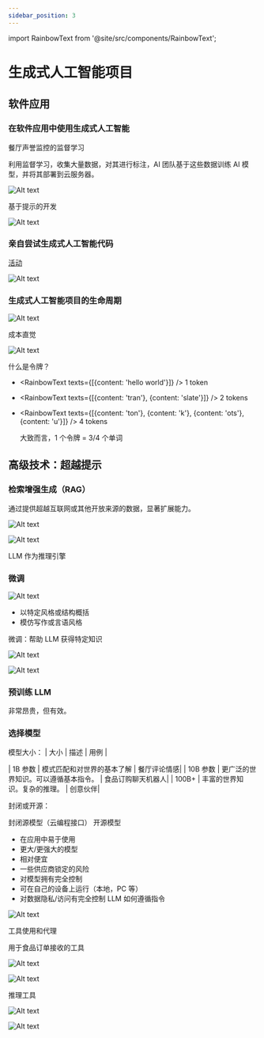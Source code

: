 ```yaml
---
sidebar_position: 3
---
```


import RainbowText from '@site/src/components/RainbowText';

# 生成式人工智能项目

## 软件应用

### 在软件应用中使用生成式人工智能

餐厅声誉监控的监督学习

利用监督学习，收集大量数据，对其进行标注，AI 团队基于这些数据训练 AI 模型，并将其部署到云服务器。

![Alt text](img/Generative-AI-Projects-image.png)

基于提示的开发

![Alt text](img/Generative-AI-Projects-image-1.png)

### 亲自尝试生成式人工智能代码

[活动](https://learn.deeplearning.ai/genai4e/lesson/1/activity1)

![Alt text](img/Generative-AI-Projects-image-2.png)

### 生成式人工智能项目的生命周期

![Alt text](img/Generative-AI-Projects-image-3.png)

成本直觉

![Alt text](img/Generative-AI-Projects-image-4.png)

什么是令牌？

- <RainbowText texts={[{content: 'hello world'}]} /> 1 token
- <RainbowText texts={[{content: 'tran'}, {content: 'slate'}]} /> 2 tokens
- <RainbowText texts={[{content: 'ton'}, {content: 'k'}, {content: 'ots'}, {content: 'u'}]} /> 4 tokens

  大致而言，1 个令牌 = 3/4 个单词

## 高级技术：超越提示

### 检索增强生成（RAG）

通过提供超越互联网或其他开放来源的数据，显著扩展能力。

![Alt text](img/Generative-AI-Projects-image-5.png)

![Alt text](img/Generative-AI-Projects-image-6.png)

LLM 作为推理引擎

### 微调

![Alt text](img/Generative-AI-Projects-image-7.png)

- 以特定风格或结构概括
- 模仿写作或言语风格

微调：帮助 LLM 获得特定知识

![Alt text](img/Generative-AI-Projects-image-8.png)

![Alt text](img/Generative-AI-Projects-image-9.png)

### 预训练 LLM

非常昂贵，但有效。

### 选择模型

模型大小：
| 大小 | 描述 | 用例 |

| 1B 参数 | 模式匹配和对世界的基本了解 | 餐厅评论情感|
| 10B 参数 | 更广泛的世界知识。可以遵循基本指令。 | 食品订购聊天机器人|
| 100B+ | 丰富的世界知识。复杂的推理。 | 创意伙伴|

封闭或开源：

封闭源模型（云编程接口）
开源模型

- 在应用中易于使用
- 更大/更强大的模型
- 相对便宜
- 一些供应商锁定的风险
- 对模型拥有完全控制
- 可在自己的设备上运行（本地，PC 等）
- 对数据隐私/访问有完全控制
  LLM 如何遵循指令

![Alt text](img/Generative-AI-Projects-image-10.png)

工具使用和代理

用于食品订单接收的工具

![Alt text](img/Generative-AI-Projects-image-11.png)

![Alt text](img/Generative-AI-Projects-image-12.png)

推理工具

![Alt text](img/Generative-AI-Projects-image-13.png)

![Alt text](img/Generative-AI-Projects-image-14.png)

